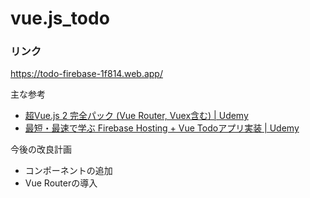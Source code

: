 # vue.js_todo

### リンク

<https://todo-firebase-1f814.web.app/>

主な参考

- [超Vue.js 2 完全パック (Vue Router, Vuex含む) | Udemy](https://www.udemy.com/course/vue-js-complete-guide/)
- [最短・最速で学ぶ Firebase Hosting + Vue Todoアプリ実装 | Udemy](https://www.udemy.com/course/firebase-hosting-vue-todo/)

今後の改良計画

- コンポーネントの追加
- Vue Routerの導入

